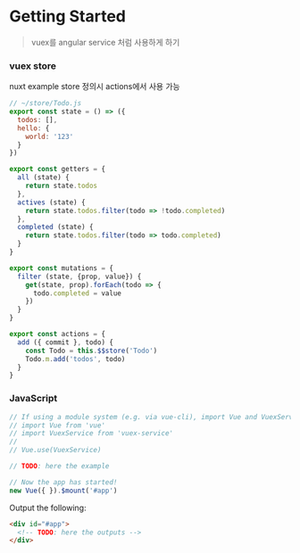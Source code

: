 # Getting Started

> vuex를 angular service 처럼 사용하게 하기


### vuex store
nuxt example
store 정의시 actions에서 사용 가능
```js
// ~/store/Todo.js
export const state = () => ({
  todos: [],
  hello: {
    world: '123'
  }
})

export const getters = {
  all (state) {
    return state.todos
  },
  actives (state) {
    return state.todos.filter(todo => !todo.completed)
  },
  completed (state) {
    return state.todos.filter(todo => todo.completed)
  }
}

export const mutations = {
  filter (state, {prop, value}) {
    get(state, prop).forEach(todo => {
      todo.completed = value
    })
  }
}

export const actions = {
  add ({ commit }, todo) {
    const Todo = this.$$store('Todo')
    Todo.m.add('todos', todo)
  }
}
```

### JavaScript

```javascript
// If using a module system (e.g. via vue-cli), import Vue and VuexService and then call Vue.use(VuexService).
// import Vue from 'vue'
// import VuexService from 'vuex-service'
//
// Vue.use(VuexService)

// TODO: here the example

// Now the app has started!
new Vue({ }).$mount('#app')
```

Output the following:

```html
<div id="#app">
  <!-- TODO: here the outputs -->
</div>
```
